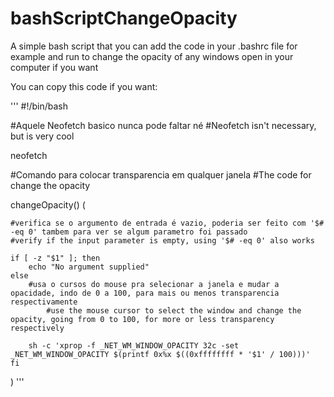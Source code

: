 # bashScriptChangeOpacity
A simple bash script that you can add the code in your .bashrc file for example and run to change the opacity of any windows open in your computer if you want

You can copy this code if you want:

'''
#!/bin/bash

#Aquele Neofetch basico nunca pode faltar né
#Neofetch isn't necessary, but is very cool

neofetch

#Comando para colocar transparencia em qualquer janela
#The code for change the opacity

changeOpacity() (

	#verifica se o argumento de entrada é vazio, poderia ser feito com '$# -eq 0' tambem para ver se algum parametro foi passado
  	#verify if the input parameter is empty, using '$# -eq 0' also works
  
	if [ -z "$1" ]; then
		echo "No argument supplied"
	else
		#usa o cursos do mouse pra selecionar a janela e mudar a opacidade, indo de 0 a 100, para mais ou menos transparencia respectivamente
    		#use the mouse cursor to select the window and change the opacity, going from 0 to 100, for more or less transparency respectively
    
		sh -c 'xprop -f _NET_WM_WINDOW_OPACITY 32c -set _NET_WM_WINDOW_OPACITY $(printf 0x%x $((0xffffffff * '$1' / 100)))'
	fi
)
'''
